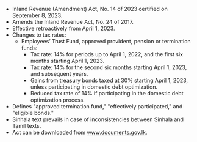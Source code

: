- Inland Revenue (Amendment) Act, No. 14 of 2023 certified on September 8, 2023.
- Amends the Inland Revenue Act, No. 24 of 2017.
- Effective retroactively from April 1, 2023.
- Changes to tax rates:
  - Employees’ Trust Fund, approved provident, pension or termination funds:
    - Tax rate: 14% for periods up to April 1, 2022, and the first six months starting April 1, 2023.
    - Tax rate: 14% for the second six months starting April 1, 2023, and subsequent years.
    - Gains from treasury bonds taxed at 30% starting April 1, 2023, unless participating in domestic debt optimization.
    - Reduced tax rate of 14% if participating in the domestic debt optimization process.
- Defines "approved termination fund," "effectively participated," and "eligible bonds."
- Sinhala text prevails in case of inconsistencies between Sinhala and Tamil texts.
- Act can be downloaded from www.documents.gov.lk.